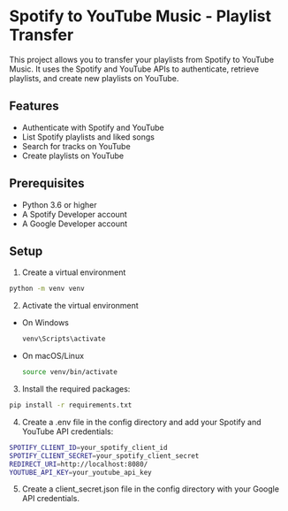 # Spotify to YouTube Music - Playlist Transfer

This project allows you to transfer your playlists from Spotify to YouTube Music. It uses the Spotify and YouTube APIs to authenticate, retrieve playlists, and create new playlists on YouTube.

## Features

- Authenticate with Spotify and YouTube
- List Spotify playlists and liked songs
- Search for tracks on YouTube
- Create playlists on YouTube

## Prerequisites

- Python 3.6 or higher
- A Spotify Developer account
- A Google Developer account

## Setup

1. Create a virtual environment
```sh
python -m venv venv
```

2. Activate the virtual environment

- On Windows

  ```sh
  venv\Scripts\activate
  ```

- On macOS/Linux

  ```sh
  source venv/bin/activate
  ```

3. Install the required packages:
```sh
pip install -r requirements.txt
```

4. Create a .env file in the config directory and add your Spotify and YouTube API credentials:
```sh
SPOTIFY_CLIENT_ID=your_spotify_client_id
SPOTIFY_CLIENT_SECRET=your_spotify_client_secret
REDIRECT_URI=http://localhost:8080/
YOUTUBE_API_KEY=your_youtube_api_key
```

5. Create a client_secret.json file in the config directory with your Google API credentials.
